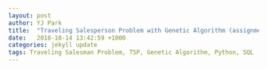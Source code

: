 ```yaml
---
layout: post
author: YJ Park
title:  "Traveling Salesperson Problem with Genetic Algorithm (assignment with SQL and Python)"
date:   2018-10-14 13:42:59 +1000
categories: jekyll update
tags: Traveling Salesman Problem, TSP, Genetic Algorithm, Python, SQL
---
```

<head>
    <!-- Global site tag (gtag.js) - Google Analytics -->
    <script async src="https://www.googletagmanager.com/gtag/js?id=UA-127453746-1"></script>
    <script>
          window.dataLayer = window.dataLayer || [];
          function gtag(){dataLayer.push(arguments);}
          gtag('js', new Date());

          gtag('config', 'UA-127453746-1');
    </script>
</head>

This assignment, Traveling Salesperson Problem (TSP), consists of the three different parts:
* Part A: Develop a TSP solver;
* Part B: Connect to a database; and
* Part C: Develp a GUI-based TSP solver.

In this blog, I will primarily focus on the development of a TSP solver based on Genetic Algorithm and one of the SQL queries embedded in the solver.

## What is TSP?

The goal of TSP is to identify a minimum cost route where a salesperson is expected to visit every n city only once and return (Deng et al., 2015; Sebő and Vygen, 2012). There are two importance conditions to be noted here: first, a salesperson visits every city once and only once; and second, a salesperson returns to the origin city. 
The first concept on TSP was found in 1759 when Euler was interested in solving the knights’ journey (Jiao and Wang, 2000), followed by a manual originating from 1832 for the scenarios of salesperson travelling 45 German cities without mathematical consideration (Yu et al., 2014). In the 1800s, two mathematicians, Sir William Hamilton and Thomas Kirkman, studied TPS devising mathematical formulations (Matai et al., 2010; Yu et al., 2014). It is, however, noted that the more general form of TSP was initially studied in 1930s by Karl Menger in Vienna and Harvard (Matai et al., 2010). Since then, TSP has fascinated many researchers for several decades as it is a classic non-deterministic polynomial time hard (NP hard) problem.

## Why Genetic Algorithm?
I did not know what was TSP before starting this assignment so I started to read about the origin and the available solutions for TSP initially.
On the second day, when I was looking at some twitter blogs, this [article blogged by Eric Stoltz](https://towardsdatascience.com/evolution-of-a-salesman-a-complete-genetic-algorithm-tutorial-for-python-6fe5d2b3ca35) featured in Towards Data Science series came to my attention. The blog, "Evolution of a salesman: A complete genetic algorithm tutorial for Python", timely gave me a 'guidance' (when I was looking for an algorithm to implement) that my fate was developing a TSP solver based on Genetic Algorithm (GA). With this decision, I started to read some papers (references available at the bottom of this blog) and considered that given the time frame, I would try to customise many specific steps in GA by implementing some approaches from the papers.

## What is Genetic Algorithm?
GA is one of the simplest random-based evolutionary algorithms where the core concept stems from the Charles Darwin’s “survival of fittest” theory (Gad, 2018). Evolutionary algorithms are dynamic because they can “evolve” over time over “generations”. In a holistic picture, GA is based on cycles of four steps where each cycle/loop represents an evolution of a generation. The four steps are composed of:
* Initialisation;
* Selection;
* Crossover; and
* Mutation.

Gene in the TSP context is an individual city with its x and y coordinate. Chromosome is a solution consists of the list of genes, hence representing a path of the combined cities where every city is visited only once in the TSP context. Population is a set of chromosomes. In the initialisation step, this would be a set of paths generated from a list of cities for each problem. Individual city was implemented as a class suggested by Eric Stoltz's blog.

{% highlight  Python%}
class City:
	def __init__(self, node, x_coordinate, y_coordinate):
		self.node = int(node)
		self.x_coordinate = x_coordinate
		self.y_coordinate = y_coordinate

	def e2distance(self, another_city):
		x_length = self.x_coordinate - another_city.x_coordinate
		y_length = self.y_coordinate - another_city.y_coordinate
		e2d = math.sqrt(x_length*x_length + y_length*y_length)
		return e2d

	def to_string(self):
		return "city name: " + str(self.node) + " x coordinate: " + str(self.x_coordinate) + " y coordinate: " + str(self.y_coordinate)

	def __repr__(self):
		return self.to_string()

	def __str__(self):
		return self.to_string()
{% endhighlight %}

The key concept of the whole evolutions is 'fitness to survive'. Through reading some papers, this fitness is in general calculated as an inverse of total tour length of cities.
The shorter the total tour length is, the better the solution is. This means the fitness score is considered best where it is greater (because fitness is inverse of the tour length).
{% highlight  Python%}
def total_fitness(total_d):
	if total_d!=0.0:
		#make fitness inverse of total distance
		fitness = 10000000000000000.0/ total_d
	else:
		print("Total distance cannot be zero. Check again")
		sys.exit()
	return fitness
{% endhighlight %}

Based on the aforementioned concepts of gene, chromsome, and fitntess, the following pseudo algorithm is adopted from Dwivedi et al. (2012) to provide an overview of GA.

{% highlight  Python%}
Start
	Create initial population of various paths
	Define and calculate total distance and fitness of each path
	Start loop
	Selection by fitness criteria. Tournament selection if the number of cities is less than 150. Otherwise, Rank-based roulette wheel selection
	Edge recombination crossover.
	Swap mutation.
	Add new path to the population.
	Re-calculate fitness of the population.
Stop loop
{% endhighlight %}

## GA steps

### Initialisation of population

Deng et al. (2015) posits that an initialisation strategy of chromosome and population is important for optimisation. This project implements random and nearest-neighbour initialisation for population.

{% highlight  Python%}
#initialise with nearest neighbour
def create_a_path_n(cities):
    city = random.sample(cities,1)[0]
    path = [city]
    remaining_cities = [rc for rc in cities if rc!=city]
    #loop while the list of remaining cities are not empty
    while remaining_cities:
        #get the minimum distance
        city = min(remaining_cities, key=lambda c: c.e2distance(city))
        path.append(city)
        remaining_cities.remove(city)
    return path

#initialise randomly
def create_a_path(cities):
    #return unique elements for cities by using random.sample
    path = random.sample(cities, len(cities))
    return path

#create paths(population) of desired size - half random and half nearest neighbour
def create_paths(cities, n_path):
    paths = []
    point = int(n_path/2)
    for i in range(0, point):
        paths.append(create_a_path_n(cities))
    for i in range(point, n_path):
        paths.append(create_a_path(cities))
    return paths
{% endhighlight %}

### Selection strategies

Razali and Geraghty (2011) noted that selection is one of the important process in GA, experimenting different selection strategies to gauge performance. As a result of the tests, tournament selection strategy was considered to produce best solution quality for small size problems with low computing times than roulette wheel-based selection strategies.  However, because of more randomness in this strategy, convergence becomes slower as the size grows. In addition, if the size increases larger, it was found that tournament selection tends to resort to premature convergence. To alleviate this, rank-based roulette wheel selection is used for larger sized problems where paths are assigned with a linear rank function rather than with a proportion of a fitness score. Rank-based roulette wheel selection prevents premature convergence but is considered to be computationally-expensive. Therefore, this project implemented tournament selection strategy for small size TSP and rank-based roulette wheel selection strategy for large size TSP. 

{% highlight  Python%}
#for a small size TSP, use tournament strategy
def tournament_selection(tournament_sz, unsorted_paths, elite_sz):
    #best paths from sortedPaths are preserved for the size of elite
    sorted_paths = sort_paths(unsorted_paths)
    selected_paths = sorted_paths[:elite_sz]

    #remaining population is filled with tournament selection
    for i in range(0, len(sorted_paths)-elite_sz):
        #select unique random paths from sortedPaths
        in_tournament = random.sample(sorted_paths, tournament_sz)
        selected_paths.append(in_tournament[0])
    selected_paths = sort_paths(selected_paths)
    return selected_paths

#for a large size TSP, use rank-based roulette wheel
def rank_roulette_wheel_selection(unsorted_paths, elite_sz):
    #calculate each rank and total rank
    key_rank = cal_rank(unsorted_paths)
    total_rank = sum(rv for _, rv in key_rank)
    cum_key_rank = cal_cum_rank(key_rank)

    #best paths from sortedPaths are preserved for the size of elite
    sorted_paths = sort_paths(unsorted_paths)
    selected_paths = sorted_paths[:elite_sz]

    #remaining population is filled with rank-based roulette wheel selection
    while len(selected_paths) < len(sorted_paths):
        roulette_random = random.uniform(0.0, 100.0)
        for i in range(0, len(sorted_paths)):
            percent = cum_key_rank[i]/total_rank*100
            if percent >= roulette_random:
                key_path = list(cum_key_rank)[i]
                selected_paths.append(sorted_paths[key_path])
            else:
                key_path = list(cum_key_rank)[0]
                selected_paths.append(sorted_paths[key_path])
            if len(selected_paths) == len(sorted_paths):
                break
    selected_paths = sort_paths(selected_paths)
    return selected_paths
{% endhighlight %}

### Crossover

This project implemented two crossover methods: simple and edge recombination, which were combined together to create new paths. In simple crossover, two points in the first selected path are determined randomly, passing between-points cities to a new path. Any cities missing from a new path is then filled from the second selected path. Edge recombination, informed by Liu (2014)’s edgy swapping crossover, is implemented based on [pseudo algorithm listed on webpage](https://en.wikipedia.org/wiki/Edge_recombination_operator). On step 1, after selecting two existing paths similar to simple crossover, edges of each path is collated. On step 2, a union set is performed to get a unique adjacency matrix. On step 3, initialise the first city from a random parent. Most importantly, on step 4, create a new path in a loop by adding the city with the fewest neighbours or randomly selecting the city if there is no neighbour.

{% highlight  Python%}
###Edge recombination crossover
#build an edge list
def add_edges(path):
    path_edges = []
    #build edge route
    for i in range(0, len(path)):
        if i == 0:
            path_edges.append([path[i], (path[-1], path[i+1])])
        elif i == len(path)-1:
            path_edges.append([path[i], (path[i-1], path[0])])
        else:
            path_edges.append([path[i], (path[i-1], path[i+1])])
    return path_edges

#union two paths
def union_two_paths(path1_edges, path2_edges):
    union_edges = []
    path1_edges = sorted(path1_edges, key=lambda x: x[0].node, reverse=False)
    path2_edges = sorted(path2_edges, key=lambda x: x[0].node, reverse=False)
    for i in range(len(path1_edges)):
        union_edges.append([path1_edges[i][0], list(set().union(path1_edges[i][1], path2_edges[i][1]))])
    return union_edges

#calculate next neighbour from union_edges given origin
def get_nxt_neighbour(neighbours):
    #get the number of neighbours for each edge
    len_neighbours = []
    for edge in neighbours:
        len_neighbours.append((len(edge[1]), edge))
    #sort neighbours by the number of neighbours in each edge
    len_neighbours = sorted(len_neighbours, key=lambda x: x[0], reverse=False)
    #get edge with the smallest number of neighbours, if multiple, append them all
    nxt_neighbours = []
    for edge in len_neighbours:
        if edge[0]==len_neighbours[0][0]:
            nxt_neighbours.append(edge[1])
    #if there are multiple edges with the same number of neighbours, select a random edge
    if len(nxt_neighbours[0][1])>1:
        nxt_neighbours = random.sample(nxt_neighbours[0][1], 1)
    else:
        nxt_neighbours = nxt_neighbours[0][1]
    return nxt_neighbours[0]

#random neighbour
def get_rnd_neighbour(union_edges, new_path):
    #select a random edge from the remaining union_edges
    nxt_neighbour = random.sample(union_edges, 1)
    #while the selected random edge is in new_path, then reselect
    while nxt_neighbour[0] in new_path:
        nxt_neighbour = random.sample(union_edges[0][1], 1)
    return nxt_neighbour[0][0]

#edge recombination crossover to create a new path from selected original paths
def crossover_er(path1, path2):
    #https: // en.wikipedia.org / wiki / Edge_recombination_operator
    #step 1 get edges of each path
    path1_edges = add_edges(path1)
    path2_edges = add_edges(path2)
    #step 2 make a union to get unique adjacency matrix
    union_edges = union_two_paths(path1_edges, path2_edges)
    #step 3 initiate new_path and first city from a random parent
    new_path = []
    origin = random.choice([path1[0], path2[0]])
    #step 4 create a new path in a loop
    while len(new_path) < len(path1):
        #append the edge to a new path
        if origin not in new_path:
            new_path.append(origin)
        #stop appending if new_path has a full list of cities
        if len(new_path)==len(path1):
            break
        #get neighbour edge of origin
        neighbours = [edge for edge in union_edges if edge[0]==origin]
        #remove origin from all neighbour list
        for edge in union_edges:
            if edge[0].node == origin.node:
                union_edges.remove(edge)
        for edge in union_edges:
            for neighbour in edge[1]:
                if neighbour==origin:
                    edge[1].remove(neighbour)
        #if neighbours are not empty, let origin be the city with the fewest neighbours
        if len(neighbours[0][1])>0:
            nxt = get_nxt_neighbour(neighbours)
        #if not, origin be a random city that is not in a new_path
        else:
            nxt = get_rnd_neighbour(union_edges, new_path)
        #make nxt edge to origin edge and restart the loop
        origin = nxt
    return new_path
{% endhighlight %}

### Mutation

Mutation introduces diversity into paths. In this project, simple swap mutation is implemented.

{% highlight  Python%}
#for diversity, swap cities between in the path
def swap_cities(path):
    mutation_criteria = 0.6
    for original_index in range(1,len(path)):
        if mutation_criteria > random.uniform(0.0, 1.0):
            swapped_index = random.randint(0, len(path)-1)
            original_value = path[original_index]
            path[original_index] = path[swapped_index]
            path[swapped_index] = original_value
    return path

#do a swap mutation for all selected_paths except elites
def swap_cities_in_path(selected_paths, elite_sz):
    swapped_paths = []
    point = int(elite_sz)
    for index in range(0, point):
        swapped_paths = selected_paths[:point]
    for index in range(point, len(selected_paths)):
        swapped_path = swap_cities(selected_paths[index])
        swapped_paths.append(swapped_path)
    return swapped_paths
{% endhighlight %}

These were main four steps of the GA process. After the mutation step, the whole evolution process is to be looped through within a specified time frame.

## Query to obtain the best result for each TSP

As part of the assignment requirements, the solutions generated were stored in the database.
From the database, the query below is to retrieve the solution with a minimum distance for a particular TSP.

{% highlight  SQL%}
def get_best_solution(problem_name):
    connect = connect_db()
    cs = connect.cursor()
    #select ProblemName is same with the parameter and look for the minimum total distance available
    sql_query = "SELECT ts.* " \
                "FROM Solution ts " \
                "JOIN ( " \
                "SELECT ProblemName, MIN(TourLength) AS min_dis " \
                "FROM Solution " \
                "GROUP BY ProblemName ) AS ts2 " \
                "ON ts.ProblemName = ts2.ProblemName AND ts.TourLength = ts2.min_dis " \
                "WHERE ts.ProblemName = %s"
    prob_name = (problem_name, )
    cs.execute(sql_query, prob_name)
    result = cs.fetchall()
    connect.close()
    return result
{% endhighlight %}

## Results

With the aforementioned specific implementation, a greater variety of TSPs was run with the parameters of:
1. Mixed initialisation strategy;
2. Crossover strategy composed of half simple and half edge recombination; 
3. Mutation threshold rate of 0.6; 
4. Elitism rate of 0.6; 
5. Population size of 100,000; and 
6. Time limit of 600 seconds. 

| TSP    | eli51.tsp (optimal: 426) | berlin52.tsp(optimal: 7542) | d493.tsp (optimal: 35002) | d1655.tsp (optimal: 62128) | usa13509.tsp (optimal: [19947008, 19982889])|
|------- |:------------------------:|:---------------------------:|:-------------------------:|:--------------------------:|:-------------------------------------------:|
| Result | 433  					 | 7,548 					   | 40,914 				   | 74,936 				    | 790,994									  |

I have compared some of these results with those of my classmates and the result from the Simulated Annealing approach implemented by one classmate outperformed this GA. 
Overall, this TSP solver produced a reasonable, but not the best, result for each problem.

## Lessons learnt

This assignment was quite fun to code and taught me a great lesson - programming is not just about coding to solve direct problems. Rather, there were many side aspects to consider
to integrate the solver, the database, and the GUI together. Initially, I did not like to work on the GUI, thinking too much to do in order to make a little component of the GUI.
However, while I was working on it, the thought process of "If I am a user, how would I behave in this particular situation to achieve my goal?" became a norm and I do think that this is a valuable point in developing a program.

### References

A. Sebő and J. Vygen, “Shorter Tours by Nicer Ears: 7/5-approximation for graphic TSP, 3/2 for the path version, and 4/3 for two-edge-connected subgraphs”, arXiv:1201.1870v3 [cs.DM], Mar. 2012.

B. Johnson, “Genetic Algorithms: The Travelling Salesman Problem”, on Medium, https://medium.com/@becmjo/genetic-algorithms-and-the-travelling-salesman-problem-d10d1daf96a1, accessed on 22nd July 2018.

E. Stortz, “Evolution of a salesman: A complete genetic algorithm tutorial for Python”, on Medium,  https://towardsdatascience.com/evolution-of-a-salesman-a-complete-genetic-algorithm-tutorial-for-python-6fe5d2b3ca35, accessed on 22nd July 2018.

J. Yu, D. Yue, D, and F. You, Traveling salesman problems, https://optimization.mccormick.northwestern.edu/index.php/Traveling_salesman_problems, last modified on 26th May 2014, accessed on 21st July 2018.

M. Hahsler and K. Hornik, "TSP – Infrastructure for the Traveling Salesperson Problem", Journal of Statistical Software, vol. 23 issue. 2, p. 1–21, 2007.

N. M. Razali and J. Geraghty, “Genetic Algorithm Performance with Different Selection Strategies in Solving TSP”, Proceedings of the World Congress on Engineering, Jul. 2011.

R. Matai, S. Singh, and M. Lal, “Traveling salesman problem: An overview of applications, formulations, and solution approaches”, In D. Davendra (Ed.), Traveling Salesman Problem, Theory and Applications, InTech, 2010.

V. Dwivedi, T. Chauhan, S. Saxena, and P. Agrawal, “Travelling Salesman Problem using Genetic Algorithm”, National Conference on Development of Reliable Information Systems, Techniques and Related Issues, 2012.

Y. Deng, Y Liu, and D. Zhou, “An Improved Genetic Algorithm with Initial Population Strategy for Symmetric TSP,” Mathematical Problems in Engineering, vol. 2015, Article ID 212794, 6 pages, 2015. https://doi.org/10.1155/2015/212794, accessed on 22nd July 2018.